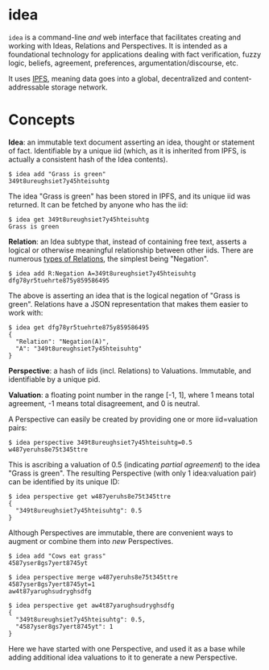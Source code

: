 # idea

`idea` is a command-line _and_ web interface that facilitates creating and
working with Ideas, Relations and Perspectives.  It is intended as a
foundational technology for applications dealing with fact verification, fuzzy
logic, beliefs, agreement, preferences, argumentation/discourse, etc.

It uses [IPFS](https://ipfs.io), meaning data goes into a global, decentralized
and content-addressable storage network.

# Concepts

**Idea**: an immutable text document asserting an idea, thought or statement of
fact.  Identifiable by a unique iid (which, as it is inherited from IPFS, is
actually a consistent hash of the Idea contents).

```
$ idea add "Grass is green"
349t8ureughsiet7y45hteisuhtg
```

The idea "Grass is green" has been stored in IPFS, and its unique iid was
returned.  It can be fetched by anyone who has the iid:

```
$ idea get 349t8ureughsiet7y45hteisuhtg
Grass is green
```

**Relation**: an Idea subtype that, instead of containing free text, asserts a
logical or otherwise meaningful relationship between other iids.  There are
numerous [types of Relations](./doc/RELATIONS.md), the simplest being "Negation".

```
$ idea add R:Negation A=349t8ureughsiet7y45hteisuhtg
dfg78yr5tuehrte875y859586495
```

The above is asserting an idea that is the logical negation of "Grass is green".
Relations have a JSON representation that makes them easier to work with:

```
$ idea get dfg78yr5tuehrte875y859586495
{
  "Relation": "Negation(A)",
  "A": "349t8ureughsiet7y45hteisuhtg"
}
```

**Perspective**: a hash of iids (incl. Relations) to Valuations.  Immutable, and
identifiable by a unique pid.

**Valuation**: a floating point number in the range [-1, 1], where 1 means
total agreement, -1 means total disagreement, and 0 is neutral.

A Perspective can easily be created by providing one or more iid=valuation pairs:

```
$ idea perspective 349t8ureughsiet7y45hteisuhtg=0.5
w487yeruhs8e75t345ttre
```

This is ascribing a valuation of 0.5 (indicating _partial agreement_) to the
idea "Grass is green".  The resulting Perspective (with only 1 idea:valuation
pair) can be identified by its unique ID:

```
$ idea perspective get w487yeruhs8e75t345ttre
{
  "349t8ureughsiet7y45hteisuhtg": 0.5
}
```

Although Perspectives are immutable, there are convenient ways to augment or
combine them into _new_ Perspectives.

```
$ idea add "Cows eat grass"
4587yser8gs7yert8745yt

$ idea perspective merge w487yeruhs8e75t345ttre 4587yser8gs7yert8745yt=1
aw4t87yarughsudryghsdfg

$ idea perspective get aw4t87yarughsudryghsdfg
{
  "349t8ureughsiet7y45hteisuhtg": 0.5,
  "4587yser8gs7yert8745yt": 1
}
```

Here we have started with one Perspective, and used it as a base while adding
additional idea valuations to it to generate a new Perspective.
